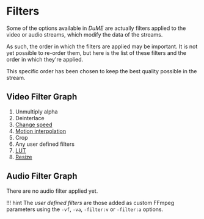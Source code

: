 # Filters

Some of the options available in *DuME* are actually filters applied to the video or audio streams, which modify the data of the streams.

As such, the order in which the filters are applied may be important. It is not yet possible to re-order them, but here is the list of these filters and the order in which they're applied.

This specific order has been chosen to keep the best quality possible in the stream.

## Video Filter Graph

1. Unmultiply alpha
2. Deinterlace
3. [Change speed](speed.md)
4. [Motion interpolation](speed.md)
4. Crop
5. Any user defined filters
6. [LUT](lut.md)
7. [Resize](resize.md)

## Audio Filter Graph

There are no audio filter applied yet.

!!! hint
    The *user defined filters* are those added as custom FFmpeg parameters using the `-vf`, `-va`, `-filter:v` or `-filter:a` options.